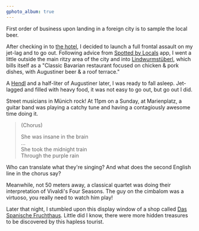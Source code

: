```yaml
---
gphoto_album: true
---
```

First order of business upon landing in a foreign city is to sample the local beer.

After checking in to [the hotel](https://www.hotel-monaco.de/), I decided to launch a full frontal assault
on my jet-lag and to go out. Following advice from [Spotted by Locals](http://www.spottedbylocals.com/) app,
I went a little outside the main ritzy area of the city and into
[Lindwurmstüberl](http://lindwurmstueberl-muenchen.de), which bills itself as a "Classic Bavarian restaurant
focused on chicken & pork dishes, with Augustiner beer & a roof terrace."

A [Hendl](http://www.munichbeergardens.com/Hendl) and a half-liter of Augustiner later, I was ready to fall asleep.
Jet-lagged and filled with heavy food, it was not easy to go out, but go out I did.

Street musicians in Münich rock! At 11pm on a Sunday, at Marienplatz, a guitar band was playing a catchy
tune and having a contagiously awesome time doing it. 

> (Chorus)
>
> She was insane in the brain  
> ...  
> She took the midnight train  
> Through the purple rain

Who can translate what they're singing? And what does the second English line in the chorus say?

Meanwhile, not 50 meters away, a classical quartet was doing their interpretation of Vivaldi's Four Seasons.
The guy on the cimbalom was a virtuoso, you really need to watch him play!

Later that night, I stumbled upon this display window of a shop called [Das Spanische Fruchthaus](http://www.spanisches-fruchthaus.de/).
Little did I know, there were more hidden treasures to be discovered by this hapless tourist.
